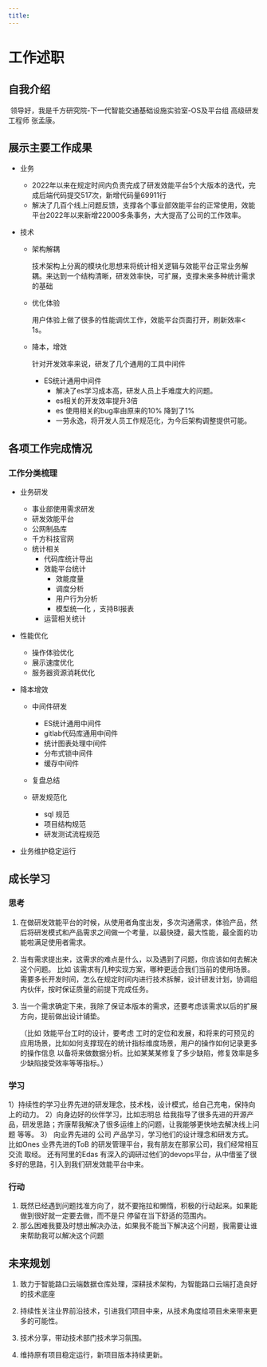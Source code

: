 ```yaml
---
title:
---
```

# 工作述职

## 自我介绍

​     领导好，我是千方研究院-下一代智能交通基础设施实验室-OS及平台组 高级研发工程师 张孟康。







## 展示主要工作成果 

* 业务
  * 2022年以来在规定时间内负责完成了研发效能平台5个大版本的迭代，完成后端代码提交517次，新增代码量69911行
  * 解决了几百个线上问题反馈，支撑各个事业部效能平台的正常使用，效能平台2022年以来新增22000多条事务，大大提高了公司的工作效率。


* 技术
  * 架构解耦
  
    技术架构上分离的模块化思想来将统计相关逻辑与效能平台正常业务解耦。来达到一个结构清晰，研发效率快，可扩展，支撑未来多种统计需求的基础
  
  * 优化体验 
  
     用户体验上做了很多的性能调优工作，效能平台页面打开，刷新效率< 1s。
  
  * 降本，增效 
    
    针对开发效率来说，研发了几个通用的工具中间件
    
    * ES统计通用中间件
      * 解决了es学习成本高，研发人员上手难度大的问题。
      * es相关的开发效率提升3倍
      * es 使用相关的bug率由原来的10% 降到了1%
      * 一劳永逸，将开发人员工作规范化，为今后架构调整提供可能。

## 各项工作完成情况

### 工作分类梳理

* 业务研发

  *    事业部使用需求研发	
  	* 研发效能平台
  	* 公网制品库
  	* 千方科技官网
  *    统计相关
       * 代码库统计导出
       * 效能平台统计
         *  效能度量
         * 调度分析
         * 用户行为分析
         * 模型统一化 ，支持BI报表
       * 运营相关统计
* 性能优化
  * 操作体验优化
  * 展示速度优化
  * 服务器资源消耗优化



* 降本增效
  * 中间件研发
    * ES统计通用中间件
    * gitlab代码库通用中间件
    * 统计图表处理中间件
    * 分布式锁中间件
    * 缓存中间件

  * 复盘总结
  * 研发规范化
    * sql 规范
    * 项目结构规范
    * 研发测试流程规范

* 业务维护稳定运行

## 成长学习

### 思考

1. 在做研发效能平台的时候，从使用者角度出发，多次沟通需求，体验产品，然后将研发模式和产品需求之间做一个考量，以最快捷，最大性能，最全面的功能啦满足使用者需求。

1. 当有需求提出来，这需求的难点是什么，以及遇到了问题，你应该如何去解决这个问题。
  比如 该需求有几种实现方案，哪种更适合我们当前的使用场景。
  需要多长开发时间，怎么在规定时间内进行技术拆解，设计研发计划，协调组内伙伴，按时保证质量的前提下完成任务。

2. 当一个需求确定下来，我除了保证本版本的需求，还要考虑该需求以后的扩展方向，提前做出设计铺垫。

     （比如 效能平台工时的设计，要考虑 工时的定位和发展，和将来的可预见的应用场景，比如如何支撑现在的统计指标维度场景，用户的操作如何记录更多的操作信息 以备将来做数据分析。比如某某某修复了多少缺陷，修复效率是多少缺陷接受效率等等指标。）

### 学习

1）持续性的学习业界先进的研发理念，技术栈，设计模式，给自己充电，保持向上的动力。
2）向身边好的伙伴学习，比如志明总 给我指导了很多先进的开源产品，研发思路；齐康帮我解决了很多运维上的问题，让我能够更快地去解决线上问题 等等。
3） 向业界先进的 公司 产品学习，学习他们的设计理念和研发方式。比如Ones 业界先进的ToB 的研发管理平台，我有朋友在那家公司，我们经常相互交流 取经。 还有阿里的Edas 有深入的调研过他们的devops平台，从中借鉴了很多好的思路，引入到我们研发效能平台中来。

### 行动

1. 既然已经遇到问题找准方向了，就不要拖拉和懒惰，积极的行动起来。如果能做到很好就一定要去做，而不是只 停留在当下舒适的范围内。
2. 那么困难我要及时想出解决办法，如果我不能当下解决这个问题，我需要让谁来帮助我可以解决这个问题

## 未来规划

1. 致力于智能路口云端数据仓库处理，深耕技术架构，为智能路口云端打造良好的技术底座

2. 持续性关注业界前沿技术，引进我们项目中来，从技术角度给项目未来带来更多的可能性。

3. 技术分享，带动技术部门技术学习氛围。

4. 维持原有项目稳定运行，新项目版本持续更新。

   








